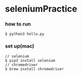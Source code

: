 # seleniumPractice

### how to run

```
$ python3 hello.py
```

### set up(mac)

```
// selenium
$ pip3 install selenium
// chromedriver
$ brew install chromedriver
```
